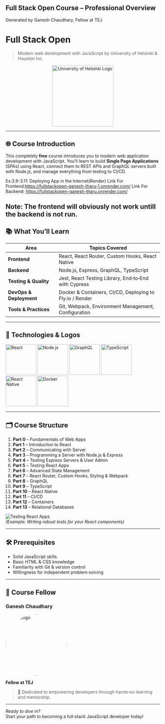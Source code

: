 ## Full Stack Open Course – Professional Overview

Generated by Ganesh Chaudhary, Fellow at TEJ

# Full Stack Open

> Modern web development with JavaScript by University of Helsinki & Houston Inc.

<p align="center">
  <img
    src="https://www.sttinfo.fi/data/images/00382/395bc891-fb8c-47c3-a253-6a2b19670133.jpg"
    alt="University of Helsinki Logo"
    width="200"
    height="200"
    style="object-fit: contain;"
  />
</p>

---

## 🌐 Course Introduction

This completely **free** course introduces you to modern web application development with JavaScript. You’ll learn to build **Single Page Applications** (SPAs) using React, connect them to REST APIs and GraphQL servers built with Node.js, and manage everything from testing to CI/CD.

Ex:3.9-3.11: Deploying App in the Internet(Render)
Link For Frontend:https://fullstackopen-ganesh-tharu-1.onrender.com/
Link For Backend: https://fullstackopen-ganesh-tharu.onrender.com/

## Note: The frontend will obviously not work untill the backend is not run.

## 📚 What You’ll Learn

| Area                    | Topics Covered                                           |
| ----------------------- | -------------------------------------------------------- |
| **Frontend**            | React, React Router, Custom Hooks, React Native          |
| **Backend**             | Node.js, Express, GraphQL, TypeScript                    |
| **Testing & Quality**   | Jest, React Testing Library, End‑to‑End with Cypress     |
| **DevOps & Deployment** | Docker & Containers, CI/CD, Deploying to Fly.io / Render |
| **Tools & Practices**   | Git, Webpack, Environment Management, Configuration      |

---

## 🚀 Technologies & Logos

<p float="left">
  <img src="https://reactjs.org/logo-og.png" alt="React" width="100" />
  <img src="https://usefulangle.s3.amazonaws.com/thumbs/nodejs.png" alt="Node.js" width="100" />
  <img src="https://graphql.org/img/logo.svg" alt="GraphQL" width="100" />
  <img src="https://cdn.worldvectorlogo.com/logos/typescript.svg" alt="TypeScript" width="100" />
  <img src="https://reactnative.dev/img/header_logo.svg" alt="React Native" width="100" />
  <img src="https://www.docker.com/wp-content/uploads/2022/03/Moby-logo.png" alt="Docker" width="100" />
</p>

---

## 🗂️ Course Structure

1. **Part 0** – Fundamentals of Web Apps
2. **Part 1** – Introduction to React
3. **Part 2** – Communicating with Server
4. **Part 3** – Programming a Server with Node.js & Express
5. **Part 4** – Testing Express Servers & User Admin
6. **Part 5** – Testing React Apps
7. **Part 6** – Advanced State Management
8. **Part 7** – React Router, Custom Hooks, Styling & Webpack
9. **Part 8** – GraphQL
10. **Part 9** – TypeScript
11. **Part 10** – React Native
12. **Part 11** – CI/CD
13. **Part 12** – Containers
14. **Part 13** – Relational Databases

![Testing React Apps](https://www.clariontech.com/hs-fs/hubfs/DEVELOPING%20APPS%20WITH%20FLUTTER%20%281%29.jpg?width=510&height=310&name=DEVELOPING%20APPS%20WITH%20FLUTTER%20%281%29.jpg)  
_(Example: Writing robust tests for your React components)_

---

## 🛠️ Prerequisites

- Solid JavaScript skills
- Basic HTML & CSS knowledge
- Familiarity with Git & version control
- Willingness for independent problem‑solving

---

## 👥 Course Fellow

### Ganesh Chaudhary

<p align="left">
  <img
    src="https://media.licdn.com/dms/image/v2/C561BAQHVSyePnHpbcQ/company-background_10000/company-background_10000/0/1648109673186/tej_fellowship_cover?e=2147483647&v=beta&t=lKhKr-1ThL1KaLRru1eKqmNK8IvkXVhOc93khrHErmU"
    alt="TEJ Logo"
    width="200"
    height="200"
    style="border-radius: 50%; object-fit: cover;"
  />
</p>

**Fellow at TEJ**

> 🚀 Dedicated to empowering developers through hands‑on learning and mentorship.

---

_Ready to dive in?_  
Start your path to becoming a full‑stack JavaScript developer today!
